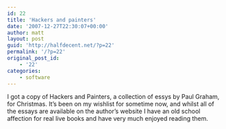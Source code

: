```yaml
---
id: 22
title: 'Hackers and painters'
date: '2007-12-27T22:30:07+00:00'
author: matt
layout: post
guid: 'http://halfdecent.net/?p=22'
permalink: '/?p=22'
original_post_id:
    - '22'
categories:
    - software
---
```


I got a copy of Hackers and Painters, a collection of essys by Paul Graham, for Christmas. It’s been on my wishlist for sometime now, and whilst all of the essays are available on the author’s website I have an old school affection for real live books and have very much enjoyed reading them.